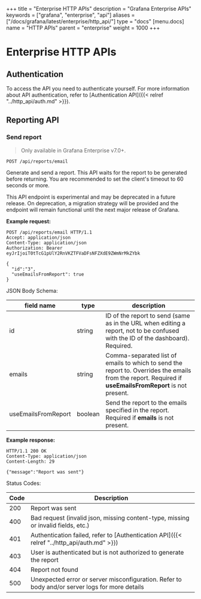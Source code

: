 +++
title = "Enterprise HTTP APIs"
description = "Grafana Enterprise APIs"
keywords = ["grafana", "enterprise", "api"]
aliases = ["/docs/grafana/latest/enterprise/http_api/"]
type = "docs"
[menu.docs]
name = "HTTP APIs"
parent = "enterprise"
weight = 1000
+++

# Enterprise HTTP APIs

## Authentication

To access the API you need to authenticate yourself. For more information about API authentication, refer to [Authentication API]({{< relref "../http_api/auth.md" >}}).

## Reporting API

### Send report

> Only available in Grafana Enterprise v7.0+.

`POST /api/reports/email`

Generate and send a report. This API waits for the report to be generated before returning. You are recommended to set the client's timeout to 60 seconds or more.

This API endpoint is experimental and may be deprecated in a future release. On deprecation, a migration strategy will be provided and the endpoint will remain functional until the next major release of Grafana.

**Example request:**

```http
POST /api/reports/email HTTP/1.1
Accept: application/json
Content-Type: application/json
Authorization: Bearer eyJrIjoiT0tTcG1pUlY2RnVKZTFVaDFsNFZXdE9ZWmNrMkZYbk

{
  "id":"3",
  "useEmailsFromReport": true
}
```

JSON Body Schema:

field name | type | description
---------- | ---- | -----------
id | string | ID of the report to send (same as in the URL when editing a report, not to be confused with the ID of the dashboard). Required.
emails | string | Comma-separated list of emails to which to send the report to. Overrides the emails from the report. Required if **useEmailsFromReport** is not present.
useEmailsFromReport | boolean | Send the report to the emails specified in the report. Required if **emails** is not present.

**Example response:**

```http
HTTP/1.1 200 OK
Content-Type: application/json
Content-Length: 29

{"message":"Report was sent"}
```

Status Codes:

Code | Description
---- | -----------
200 | Report was sent
400 | Bad request (invalid json, missing content-type, missing or invalid fields, etc.)
401 | Authentication failed, refer to [Authentication API]({{< relref "../http_api/auth.md" >}})
403 | User is authenticated but is not authorized to generate the report
404 | Report not found
500 | Unexpected error or server misconfiguration. Refer to body and/or server logs for more details
